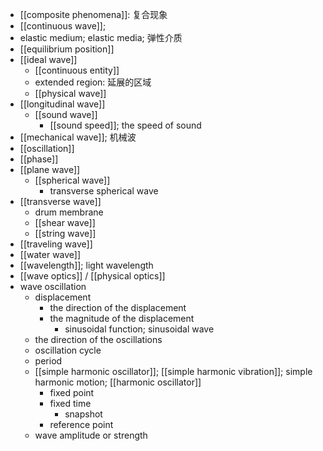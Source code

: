 - [[composite phenomena]]: 复合现象 
- [[continuous wave]];
- elastic medium; elastic media; 弹性介质
- [[equilibrium position]]
- [[ideal wave]]
    - [[continuous entity]]
    - extended region: 延展的区域 
    - [[physical wave]]
- [[longitudinal wave]]
    - [[sound wave]]
        - [[sound speed]]; the speed of sound
- [[mechanical wave]]; 机械波
- [[oscillation]]
- [[phase]]
- [[plane wave]]
    - [[spherical wave]]
        - transverse spherical wave
- [[transverse wave]]
    - drum membrane
    - [[shear wave]]
    - [[string wave]]
- [[traveling wave]]
- [[water wave]]
- [[wavelength]]; light wavelength
- [[wave optics]] / [[physical optics]]
- wave oscillation
    - displacement
        - the direction of the displacement
        - the magnitude of the displacement
            - sinusoidal function; sinusoidal wave
    - the direction of the oscillations
    - oscillation cycle
    - period
    - [[simple harmonic oscillator]]; [[simple harmonic vibration]]; simple harmonic motion; [[harmonic oscillator]] 
        - fixed point
        - fixed time
            - snapshot
        - reference point
    - wave amplitude or strength
